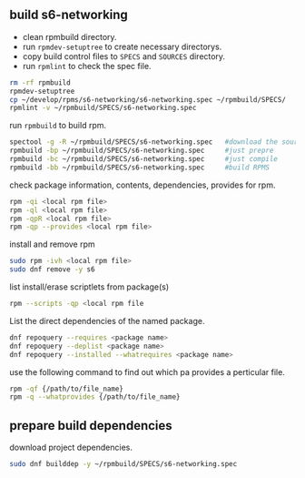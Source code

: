 
## build s6-networking

- clean rpmbuild directory.
- run `rpmdev-setuptree` to create necessary directorys.
- copy build control files to `SPECS` and `SOURCES` directory.
- run `rpmlint` to check the spec file.

```sh
rm -rf rpmbuild
rpmdev-setuptree
cp ~/develop/rpms/s6-networking/s6-networking.spec ~/rpmbuild/SPECS/
rpmlint -v ~/rpmbuild/SPECS/s6-networking.spec
```
run `rpmbuild` to build rpm.
```sh
spectool -g -R ~/rpmbuild/SPECS/s6-networking.spec   #download the source
rpmbuild -bp ~/rpmbuild/SPECS/s6-networking.spec     #just prepre
rpmbuild -bc ~/rpmbuild/SPECS/s6-networking.spec     #just compile
rpmbuild -bb ~/rpmbuild/SPECS/s6-networking.spec     #build RPMS
```
check package information, contents, dependencies, provides for rpm.
```sh
rpm -qi <local rpm file>
rpm -ql <local rpm file>
rpm -qpR <local rpm file>
rpm -qp --provides <local rpm file>
```

install and remove rpm
```sh
sudo rpm -ivh <local rpm file>
sudo dnf remove -y s6
```

list install/erase scriptlets from package(s)
```sh
rpm --scripts -qp <local rpm file
```
List the direct dependencies of the named package.
```sh
dnf repoquery --requires <package name>
dnf repoquery --deplist <package name>
dnf repoquery --installed --whatrequires <package name>
```
use the following command to find out which pa provides a perticular file.
```sh
rpm -qf {/path/to/file_name}
rpm -q --whatprovides {/path/to/file_name}
```
## prepare build dependencies
download project dependencies.

```sh
sudo dnf builddep -y ~/rpmbuild/SPECS/s6-networking.spec
```
